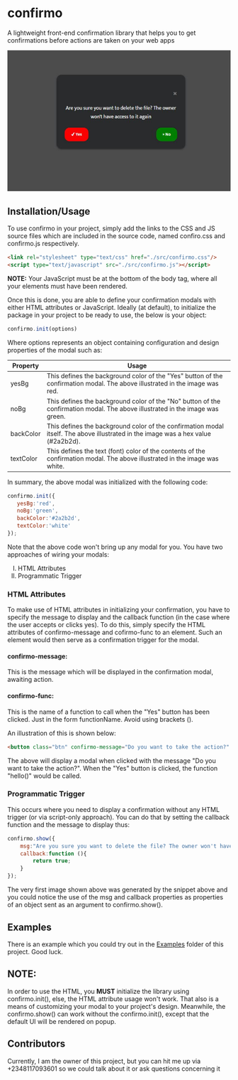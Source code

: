 # confirmo
A lightweight front-end confirmation library that helps you to get confirmations before actions are taken on your web apps

<center>
    <img src="preview.JPG">
</center>

## Installation/Usage
To use confirmo in your project, simply add the links to the CSS and JS source files which are included in the source code, named confiro.css and confirmo.js respectively.
```html
<link rel="stylesheet" type="text/css" href="./src/confirmo.css"/>
<script type="text/javascript" src="./src/confirmo.js"></script>
```
**NOTE:** Your JavaScript must be at the bottom of the body tag, where all your elements must have been rendered.

Once this is done, you are able to define your confirmation modals with either HTML attributes or JavaScript. Ideally (at default), to initialize the package in your project to be ready to use, the below is your object:
```js
confirmo.init(options)
```
Where options represents an object containing configuration and design properties of the modal such as:

<table style="width:100%">
    <thead>
        <tr>
            <th>Property</th>
            <th>Usage</tr>
        </tr>
    </thead>
    <tbody>
        <tr>
            <td>yesBg</td>
            <td>This defines the background color of the "Yes" button of the confirmation modal. The above illustrated in the image was red.</td>
        </tr>
        <tr>
            <td>noBg</td>
            <td>This defines the background color of the "No" button of the confirmation modal. The above illustrated in the image was green.</td>
        </tr>
        <tr>
            <td>backColor</td>
            <td>This defines the background color of the confirmation modal itself. The above illustrated in the image was a hex value (#2a2b2d).</td>
        </tr>
        <tr>
            <td>textColor</td>
            <td>This defines the text (font) color of the contents of the confirmation modal. The above illustrated in the image was white.</td>
        </tr>
    </tbody>
</table>


In summary, the above modal was initialized with the following code:
```js
confirmo.init({
   yesBg:'red',
   noBg:'green',
   backColor:'#2a2b2d',
   textColor:'white'
});
```
Note that the above code won't bring up any modal for you. You have two approaches of wiring your modals:

<ol type="I">
    <li>HTML Attributes</li>
    <li>Programmatic Trigger</li>
</ol>

### HTML Attributes
To make use of HTML attributes in initializing your confirmation, you have to specify the message to display and the callback function (in the case where the user accepts or clicks yes). To do this, simply specify the HTML attributes of confirmo-message and cofirmo-func to an element. Such an element would then serve as a confirmation trigger for the modal.

#### confirmo-message:
This is the message which will be displayed in the confirmation modal, awaiting action.

#### confirmo-func:
This is the name of a function to call when the "Yes" button has been clicked. Just in the form functionName. Avoid using brackets ().


An illustration of this is shown below:
```html
<button class="btn" confirmo-message="Do you want to take the action?" confirmo-func="hello">Confirmation Trigger</button>
```
The above will display a modal when clicked with the message "Do you want to take the action?". When the "Yes" button is clicked, the function "hello()" would be called.

### Programmatic Trigger
This occurs where you need to display a confirmation without any HTML trigger (or via script-only approach). You can do that by setting the callback function and the message to display thus:
```js
confirmo.show({
    msg:"Are you sure you want to delete the file? The owner won't have access to it again",
    callback:function (){
        return true;
    }
});
```
The very first image shown above was generated by the snippet above and you could notice the use of the msg and callback properties as properties of an object sent as an argument to confirmo.show().

## Examples
There is an example which you could try out in the [Examples](https://github.com/EdinyangaOttoho/confirmo/blob/main/examples/index.html) folder of this project.
Good luck.

## NOTE:
In order to use the HTML, you **MUST** initialize the library using confirmo.init(), else, the HTML attribute usage won't work. That also is a means of customizing your modal to your project's design. Meanwhile, the confirmo.show() can work without the confirmo.init(), except that the default UI will be rendered on popup.

## Contributors
Currently, I am the owner of this project, but you can hit me up via +2348117093601 so we could talk about it or ask questions concerning it
